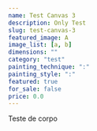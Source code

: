 ```yaml
---
name: Test Canvas 3
description: Only Test
slug: test-canvas-3
featured_image: A
image_list: [a, b]
dimensions: ""
category: "test"
painting_technique: ":"
painting_style: ":"
featured: true
for_sale: false
price: 0.0
---
```


Teste de corpo